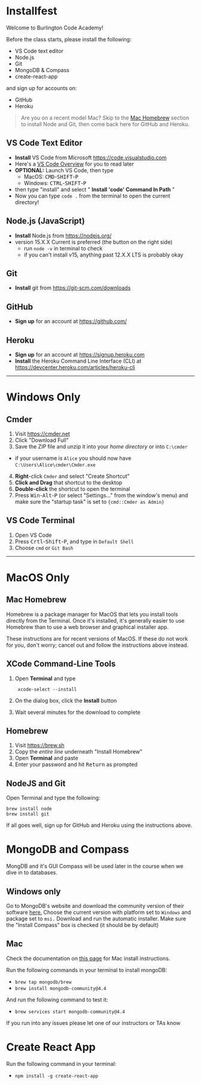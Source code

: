 # Installfest

Welcome to Burlington Code Academy!

Before the class starts, please install the following:

* VS Code text editor
* Node.js
* Git
* MongoDB & Compass
* create-react-app

and sign up for accounts on:

* GitHub
* Heroku

> Are you on a recent model Mac? Skip to the [Mac Homebrew](#mac-homebrew) section to install Node and Git, then come back here for GitHub and Heroku.

## VS Code Text Editor

  * **Install** VS Code from Microsoft <https://code.visualstudio.com>
  * Here's a [VS Code Overview](https://medium.freecodecamp.org/an-overview-of-visual-studio-code-for-front-end-developers-49a4aa0771fb) for you to read later
  * **OPTIONAL:** Launch VS Code, then type
      * MacOS: <kbd>CMD</kbd>-<kbd>SHIFT</kbd>-<kbd>P</kbd>
      * Windows: <kbd>CTRL</kbd>-<kbd>SHIFT</kbd>-<kbd>P</kbd>
   * then type "install" and select " **Install 'code' Command In Path** "
   * Now you can type `code .` from the terminal to open the current directory!

## Node.js (JavaScript)

  * **Install** Node.js from <https://nodejs.org/>
  * version 15.X.X Current is preferred (the button on the right side)
    * run `node -v` in terminal to check
    * if you can't install v15, anything past 12.X.X LTS is probably okay

## Git

* **Install** git from  <https://git-scm.com/downloads>

## GitHub

  * **Sign up** for an account at <https://github.com/>

## Heroku

  * **Sign up** for an account at <https://signup.heroku.com>
  * **Install** the Heroku Command Line Interface (CLI) at <https://devcenter.heroku.com/articles/heroku-cli>

---

# Windows Only

## Cmder

1. Visit <https://cmder.net>
2. Click "Download Full"
3. Save the ZIP file and unzip it into your *home directory* or into `C:\cmder`
  * if your username is `Alice` you should now have `C:\Users\Alice\cmder\Cmder.exe`
4. **Right**-click `Cmder` and select "Create Shortcut"
5. **Click and Drag** that shortcut to the desktop
6. **Double-click** the shortcut to open the terminal
7. Press <kbd>Win</kbd>-<kbd>Alt</kbd>-<kbd>P</kbd> (or select "Settings..." from the window's menu) and make sure the "startup task" is set to `{cmd::Cmder as Admin}`

## VS Code Terminal
1. Open VS Code
2. Press <kbd>Crtl</kbd>-<kbd>Shift</kbd>-<kbd>P</kbd>, and type in `Default Shell`
3. Choose  `cmd` or `Git Bash`

---

# MacOS Only

## Mac Homebrew

Homebrew is a package manager for MacOS that lets you install tools directly from the Terminal. Once it's installed, it's generally easier to use Homebrew than to use a web browser and graphical installer app.

These instructions are for recent versions of MacOS. If these do not work for you, don't worry; cancel out and follow the instructions above instead.

## XCode Command-Line Tools

1. Open **Terminal** and type

        xcode-select --install
2. On the dialog box, click the **Install** button
3. Wait several minutes for the download to complete

## Homebrew

1. Visit https://brew.sh
2. Copy the *entire line* underneath "Install Homebrew"
3. Open **Terminal** and paste
4. Enter your password and hit <kbd>Return</kbd> as prompted

## NodeJS and Git

Open Terminal and type the following:

```
brew install node
brew install git
```

If all goes well, sign up for GitHub and Heroku using the instructions above.

# MongoDB and Compass

MongDB and it's GUI Compass will be used later in the course when we dive in to databases.

## Windows only

Go to MongoDB's website and download the community version of their software [here.](https://www.mongodb.com/try/download/community) Choose the current version with platform set to `Windows` and package set to `msi.` Download and run the automatic installer. Make sure the "Install Compass" box is checked (it should be by default)

## Mac

Check the documentation on [this page](https://docs.mongodb.com/manual/tutorial/install-mongodb-on-os-x/) for Mac install instructions.

Run the following commands in your terminal to install mongoDB:

* `brew tap mongodb/brew`
* `brew install mongodb-community@4.4`

And run the following command to test it:

* `brew services start mongodb-community@4.4`

If you run into any issues please let one of our instructors or TAs know

# Create React App

Run the following command in your terminal:

* `npm install -g create-react-app`
